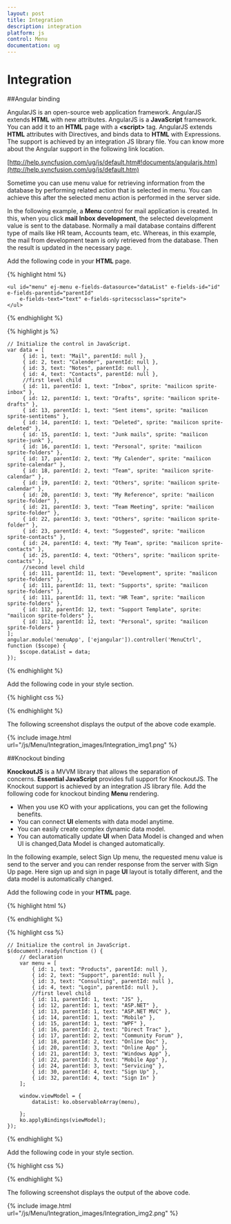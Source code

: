 ```yaml
---
layout: post
title: Integration
description: integration
platform: js
control: Menu
documentation: ug
---
```


# Integration

##Angular binding

AngularJS is an open-source web application framework. AngularJS extends **HTML** with new attributes. AngularJS is a **JavaScript** framework. You can add it to an **HTML** page with a **&lt;script&gt;** tag. AngularJS extends **HTML** attributes with Directives, and binds data to **HTML** with Expressions. The support is achieved by an integration JS library file. You can know more about the Angular support in the following link location. 

[http://help.syncfusion.com/ug/js/default.htm#!documents/angularjs.htm](http://help.syncfusion.com/ug/js/default.htm)

Sometime you can use menu value for retrieving information from the database by performing related action that is selected in menu. You can achieve this after the selected menu action is performed in the server side.

In the following example, a **Menu** control for mail application is created. In this, when you click **mail** **Inbox** **development**, the selected development value is sent to the database. Normally a mail database contains different type of mails like HR team, Accounts team, etc. Whereas, in this example, the mail from development team is only retrieved from the database. Then the result is updated in the necessary page.

Add the following code in your **HTML** page.

{% highlight html %}


<!doctype html>
<html xmlns="http://www.w3.org/1999/xhtml" ng-app="menuApp">
<head>
    <title>Essential Studio for JavaScript :  Angular</title>
    <!-- style sheet for default theme(flat azure) -->
    <link href="http://cdn.syncfusion.com/{{ site.releaseversion }}/js/web/flat-azure/ej.web.all.min.css" rel="stylesheet" />
    <!--scripts-->
    <script src="http://cdn.syncfusion.com/js/assets/external/jquery-1.10.2.min.js"> </script>
    <script src="http://cdn.syncfusion.com/js/assets/external/jquery.globalize.min.js"></script>
    <script src="http://cdn.syncfusion.com/js/assets/external/jquery.easing.1.3.min.js"> </script>
    <script src="http://cdn.syncfusion.com/js/assets/external/angular.min.js"> </script>
    <script src="http://cdn.syncfusion.com/{{ site.releaseversion }}/js/web/ej.web.all.min.js"></script>
    <script src="http://cdn.syncfusion.com/{{ site.releaseversion }}/js/ej.widget.angular.min.js"></script>
</head>
<body ng-controller="MenuCtrl">

    <ul id="menu" ej-menu e-fields-datasource="dataList" e-fields-id="id" e-fields-parentid="parentId"
        e-fields-text="text" e-fields-spritecssclass="sprite">
    </ul>
</body>
</html>

{% endhighlight %}

{% highlight js %}

   
    // Initialize the control in JavaScript.
    var data = [
         { id: 1, text: "Mail", parentId: null },
         { id: 2, text: "Calender", parentId: null },
         { id: 3, text: "Notes", parentId: null },
         { id: 4, text: "Contacts", parentId: null },
         //first level child
         { id: 11, parentId: 1, text: "Inbox", sprite: "mailicon sprite-inbox" },
         { id: 12, parentId: 1, text: "Drafts", sprite: "mailicon sprite-drafts" },
         { id: 13, parentId: 1, text: "Sent items", sprite: "mailicon sprite-sentitems" },
         { id: 14, parentId: 1, text: "Deleted", sprite: "mailicon sprite-deleted" },
         { id: 15, parentId: 1, text: "Junk mails", sprite: "mailicon sprite-junk" },
         { id: 16, parentId: 1, text: "Personal", sprite: "mailicon sprite-folders" },
         { id: 17, parentId: 2, text: "My Calender", sprite: "mailicon sprite-calendar" },
         { id: 18, parentId: 2, text: "Team", sprite: "mailicon sprite-calendar" },
         { id: 19, parentId: 2, text: "Others", sprite: "mailicon sprite-calendar" },
         { id: 20, parentId: 3, text: "My Reference", sprite: "mailicon sprite-folder" },
         { id: 21, parentId: 3, text: "Team Meeting", sprite: "mailicon sprite-folder" },
         { id: 22, parentId: 3, text: "Others", sprite: "mailicon sprite-folder" },
         { id: 23, parentId: 4, text: "Suggested", sprite: "mailicon sprite-contacts" },
         { id: 24, parentId: 4, text: "My Team", sprite: "mailicon sprite-contacts" },
         { id: 25, parentId: 4, text: "Others", sprite: "mailicon sprite-contacts" },
         //second level child
         { id: 111, parentId: 11, text: "Development", sprite: "mailicon sprite-folders" },
         { id: 111, parentId: 11, text: "Supports", sprite: "mailicon sprite-folders" },
         { id: 111, parentId: 11, text: "HR Team", sprite: "mailicon sprite-folders" },
         { id: 112, parentId: 12, text: "Support Template", sprite: "mailicon sprite-folders" },
         { id: 112, parentId: 12, text: "Personal", sprite: "mailicon sprite-folders" }
    ];
    angular.module('menuApp', ['ejangular']).controller('MenuCtrl', function ($scope) {
        $scope.dataList = data;
    });


{% endhighlight %}

Add the following code in your style section.

{% highlight css %}


<style type="text/css">
    #menu {
        margin-left: 50px;
    }

    .e-menu li > ul > li > a {
        padding: 0 18px 0 28px;
    }

    [class^="sprite-"],
    [class*="sprite-"] {
        background-image: url("../images/mail/mailicons.png");
        height: 25px;
        left: 2px;
        top: 4px;
        width: 24px;
    }

    .sprite-drafts {
        background-position: 50px 407px;
    }

    .sprite-sentitems {
        background-position: 51px 376px;
    }

    .sprite-deleted {
        background-position: 50px 342px;
    }

    .sprite-junk {
        background-position: 51px 308px;
    }

    .sprite-inbox {
        background-position: 48px 478px;
    }

    .sprite-folders {
        background-position: 47px 26px;
    }

    .sprite-calendar {
        background-position: 49px 236px;
    }

    .sprite-folder {
        background-position: 50px 271px;
    }

    .sprite-contacts {
        background-position: 49px 62px;
    }
</style>


{% endhighlight %}



The following screenshot displays the output of the above code example.       

{% include image.html url="/js/Menu/Integration_images/Integration_img1.png" %}


##Knockout binding

**KnockoutJS** is a MVVM library that allows the separation of concerns. **Essential JavaScript** provides full support for KnockoutJS. The Knockout support is achieved by an integration JS library file. Add the following code for knockout binding **Menu** rendering.

* When you use KO with your applications, you can get the following benefits. 
* You can connect **UI** elements with data model anytime. 
* You can easily create complex dynamic data model.  
* You can automatically update **UI** when Data Model is changed and when UI is changed,Data Model is changed automatically. 

In the following example, select Sign Up menu, the requested menu value is send to the server and you can render response from the server with Sign Up page. Here sign up and sign in page **UI** layout is totally different, and the data model is automatically changed.

Add the following code in your **HTML** page.

{% highlight html %}


<!DOCTYPE html>
<html xmlns="http://www.w3.org/1999/xhtml">
<head>
    <link href="http://cdn.syncfusion.com/{{ site.releaseversion }}/js/web/flat-azure/ej.web.all.min.css" rel="stylesheet" />
    <script src="http://cdn.syncfusion.com/js/assets/external/jquery-1.10.2.min.js"></script>
    <script src="http://cdn.syncfusion.com/js/assets/external/jquery.globalize.min.js"> </script>
    <script src="http://cdn.syncfusion.com/js/assets/external/jquery.easing.1.3.min.js"> </script>
    <script src="http://cdn.syncfusion.com/js/assets/external/knockout.min.js"></script>
    <script src="http://cdn.syncfusion.com/{{ site.releaseversion }}/js/web/ej.web.all.min.js"> </script>
    <script src="http://cdn.syncfusion.com/{{ site.releaseversion }}/js/ej.widget.ko.min.js"></script>
</head>
<body>
    <div class="content-container-fluid">
        <div class="row">
            <div class="cols-sample-area">
                <ul id="menuko" data-bind="ejMenu :{fields:{dataSource:dataList,id:'id',text:'text',parentId:'parentId',spriteCssClass:'sprite'}}"></ul>
            </div>
        </div>
    </div>
  </body>
  </html>
{% endhighlight %}

{% highlight css %}

  
    // Initialize the control in JavaScript.
    $(document).ready(function () {
        // declaration
        var menu = [
            { id: 1, text: "Products", parentId: null },
            { id: 2, text: "Support", parentId: null },
            { id: 3, text: "Consulting", parentId: null },
            { id: 4, text: "Login", parentId: null },
            //first level child
            { id: 11, parentId: 1, text: "JS" },
            { id: 12, parentId: 1, text: "ASP.NET" },
            { id: 13, parentId: 1, text: "ASP.NET MVC" },
            { id: 14, parentId: 1, text: "Mobile" },
            { id: 15, parentId: 1, text: "WPF" },
            { id: 16, parentId: 2, text: "Direct Trac" },
            { id: 17, parentId: 2, text: "Community Forum" },
            { id: 18, parentId: 2, text: "Online Doc" },
            { id: 20, parentId: 3, text: "Online App" },
            { id: 21, parentId: 3, text: "Windows App" },
            { id: 22, parentId: 3, text: "Mobile App" },
            { id: 24, parentId: 3, text: "Servicing" },
            { id: 30, parentId: 4, text: "Sign Up" },
            { id: 32, parentId: 4, text: "Sign In" }
        ];

        window.viewModel = {
            dataList: ko.observableArray(menu),

        };
        ko.applyBindings(viewModel);
    });


{% endhighlight %}


Add the following code in your style section.

{% highlight css %}


<style type="text/css">
    #menuko {
        margin-left: 50px;
    }
    .e-menu li > ul > li > a {
        padding: 0 18px 0 26px;
    }
</style>   


{% endhighlight %}



The following screenshot displays the output of the above code.              

{% include image.html url="/js/Menu/Integration_images/Integration_img2.png" %}


